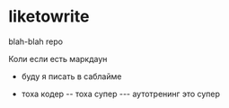 # liketowrite
blah-blah repo

Коли если есть маркдаун
* буду я писать в саблайме
- тоха кодер
-- тоха супер
--- аутотренинг это супер